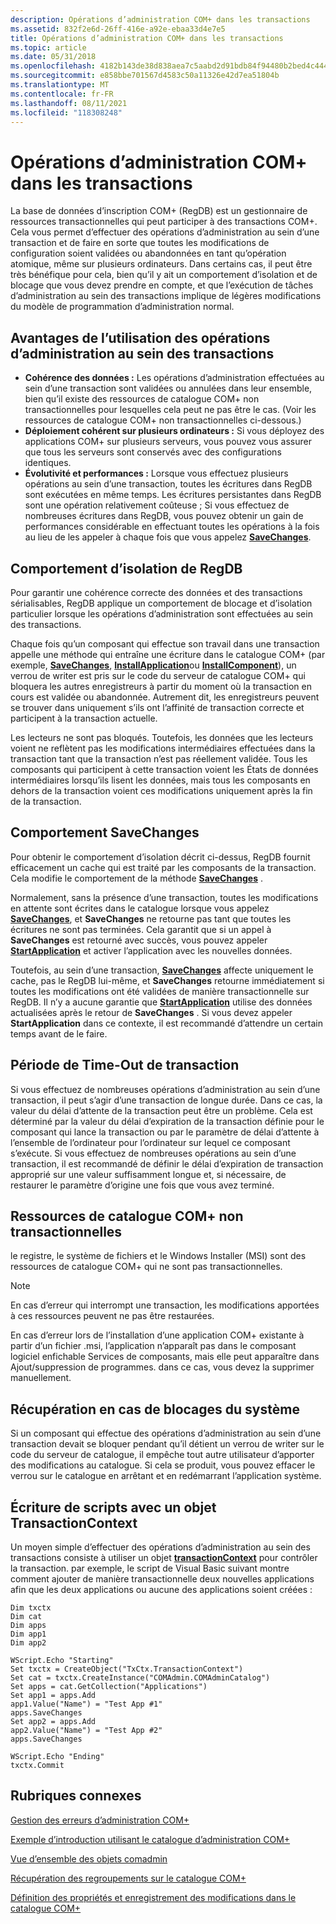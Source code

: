 ```yaml
---
description: Opérations d’administration COM+ dans les transactions
ms.assetid: 832f2e6d-26ff-416e-a92e-ebaa33d4e7e5
title: Opérations d’administration COM+ dans les transactions
ms.topic: article
ms.date: 05/31/2018
ms.openlocfilehash: 4182b143de38d838aea7c5aabd2d91bdb84f94480b2bed4c4441e204412ac834
ms.sourcegitcommit: e858bbe701567d4583c50a11326e42d7ea51804b
ms.translationtype: MT
ms.contentlocale: fr-FR
ms.lasthandoff: 08/11/2021
ms.locfileid: "118308248"
---
```

# <a name="com-administration-operations-within-transactions"></a>Opérations d’administration COM+ dans les transactions

La base de données d’inscription COM+ (RegDB) est un gestionnaire de ressources transactionnelles qui peut participer à des transactions COM+. Cela vous permet d’effectuer des opérations d’administration au sein d’une transaction et de faire en sorte que toutes les modifications de configuration soient validées ou abandonnées en tant qu’opération atomique, même sur plusieurs ordinateurs. Dans certains cas, il peut être très bénéfique pour cela, bien qu’il y ait un comportement d’isolation et de blocage que vous devez prendre en compte, et que l’exécution de tâches d’administration au sein des transactions implique de légères modifications du modèle de programmation d’administration normal.

## <a name="benefits-of-doing-administration-operations-within-transactions"></a>Avantages de l’utilisation des opérations d’administration au sein des transactions

-   **Cohérence des données :** Les opérations d’administration effectuées au sein d’une transaction sont validées ou annulées dans leur ensemble, bien qu’il existe des ressources de catalogue COM+ non transactionnelles pour lesquelles cela peut ne pas être le cas. (Voir les ressources de catalogue COM+ non transactionnelles ci-dessous.)
-   **Déploiement cohérent sur plusieurs ordinateurs :** Si vous déployez des applications COM+ sur plusieurs serveurs, vous pouvez vous assurer que tous les serveurs sont conservés avec des configurations identiques.
-   **Évolutivité et performances :** Lorsque vous effectuez plusieurs opérations au sein d’une transaction, toutes les écritures dans RegDB sont exécutées en même temps. Les écritures persistantes dans RegDB sont une opération relativement coûteuse ; Si vous effectuez de nombreuses écritures dans RegDB, vous pouvez obtenir un gain de performances considérable en effectuant toutes les opérations à la fois au lieu de les appeler à chaque fois que vous appelez [**SaveChanges**](/windows/desktop/api/ComAdmin/nf-comadmin-icatalogcollection-savechanges).

## <a name="isolation-behavior-of-regdb"></a>Comportement d’isolation de RegDB

Pour garantir une cohérence correcte des données et des transactions sérialisables, RegDB applique un comportement de blocage et d’isolation particulier lorsque les opérations d’administration sont effectuées au sein des transactions.

Chaque fois qu’un composant qui effectue son travail dans une transaction appelle une méthode qui entraîne une écriture dans le catalogue COM+ (par exemple, [**SaveChanges**](/windows/desktop/api/ComAdmin/nf-comadmin-icatalogcollection-savechanges), [**InstallApplication**](/windows/desktop/api/ComAdmin/nf-comadmin-icomadmincatalog-installapplication)ou [**InstallComponent**](/windows/desktop/api/ComAdmin/nf-comadmin-icomadmincatalog-installcomponent)), un verrou de writer est pris sur le code du serveur de catalogue COM+ qui bloquera les autres enregistreurs à partir du moment où la transaction en cours est validée ou abandonnée. Autrement dit, les enregistreurs peuvent se trouver dans uniquement s’ils ont l’affinité de transaction correcte et participent à la transaction actuelle.

Les lecteurs ne sont pas bloqués. Toutefois, les données que les lecteurs voient ne reflètent pas les modifications intermédiaires effectuées dans la transaction tant que la transaction n’est pas réellement validée. Tous les composants qui participent à cette transaction voient les États de données intermédiaires lorsqu’ils lisent les données, mais tous les composants en dehors de la transaction voient ces modifications uniquement après la fin de la transaction.

## <a name="savechanges-behavior"></a>Comportement SaveChanges

Pour obtenir le comportement d’isolation décrit ci-dessus, RegDB fournit efficacement un cache qui est traité par les composants de la transaction. Cela modifie le comportement de la méthode [**SaveChanges**](/windows/desktop/api/ComAdmin/nf-comadmin-icatalogcollection-savechanges) .

Normalement, sans la présence d’une transaction, toutes les modifications en attente sont écrites dans le catalogue lorsque vous appelez [**SaveChanges**](/windows/desktop/api/ComAdmin/nf-comadmin-icatalogcollection-savechanges), et **SaveChanges** ne retourne pas tant que toutes les écritures ne sont pas terminées. Cela garantit que si un appel à **SaveChanges** est retourné avec succès, vous pouvez appeler [**StartApplication**](/windows/desktop/api/ComAdmin/nf-comadmin-icomadmincatalog-startapplication) et activer l’application avec les nouvelles données.

Toutefois, au sein d’une transaction, [**SaveChanges**](/windows/desktop/api/ComAdmin/nf-comadmin-icatalogcollection-savechanges) affecte uniquement le cache, pas le RegDB lui-même, et **SaveChanges** retourne immédiatement si toutes les modifications ont été validées de manière transactionnelle sur RegDB. Il n’y a aucune garantie que [**StartApplication**](/windows/desktop/api/ComAdmin/nf-comadmin-icomadmincatalog-startapplication) utilise des données actualisées après le retour de **SaveChanges** . Si vous devez appeler **StartApplication** dans ce contexte, il est recommandé d’attendre un certain temps avant de le faire.

## <a name="transaction-time-out-period"></a>Période de Time-Out de transaction

Si vous effectuez de nombreuses opérations d’administration au sein d’une transaction, il peut s’agir d’une transaction de longue durée. Dans ce cas, la valeur du délai d’attente de la transaction peut être un problème. Cela est déterminé par la valeur du délai d’expiration de la transaction définie pour le composant qui lance la transaction ou par le paramètre de délai d’attente à l’ensemble de l’ordinateur pour l’ordinateur sur lequel ce composant s’exécute. Si vous effectuez de nombreuses opérations au sein d’une transaction, il est recommandé de définir le délai d’expiration de transaction approprié sur une valeur suffisamment longue et, si nécessaire, de restaurer le paramètre d’origine une fois que vous avez terminé.

## <a name="non-transactional-com-catalog-resources"></a>Ressources de catalogue COM+ non transactionnelles

le registre, le système de fichiers et le Windows Installer (MSI) sont des ressources de catalogue COM+ qui ne sont pas transactionnelles.

> [!Note]  
> En cas d’erreur qui interrompt une transaction, les modifications apportées à ces ressources peuvent ne pas être restaurées.

 

En cas d’erreur lors de l’installation d’une application COM+ existante à partir d’un fichier .msi, l’application n’apparaît pas dans le composant logiciel enfichable Services de composants, mais elle peut apparaître dans Ajout/suppression de programmes. dans ce cas, vous devez la supprimer manuellement.

## <a name="recovering-in-the-event-of-system-hangs"></a>Récupération en cas de blocages du système

Si un composant qui effectue des opérations d’administration au sein d’une transaction devait se bloquer pendant qu’il détient un verrou de writer sur le code du serveur de catalogue, il empêche tout autre utilisateur d’apporter des modifications au catalogue. Si cela se produit, vous pouvez effacer le verrou sur le catalogue en arrêtant et en redémarrant l’application système.

## <a name="scripting-with-a-transactioncontext-object"></a>Écriture de scripts avec un objet TransactionContext

Un moyen simple d’effectuer des opérations d’administration au sein des transactions consiste à utiliser un objet [**transactionContext**](transactioncontext.md) pour contrôler la transaction. par exemple, le script de Visual Basic suivant montre comment ajouter de manière transactionnelle deux nouvelles applications afin que les deux applications ou aucune des applications soient créées :


```VB
Dim txctx
Dim cat
Dim apps
Dim app1
Dim app2
  
WScript.Echo "Starting"
Set txctx = CreateObject("TxCtx.TransactionContext")
Set cat = txctx.CreateInstance("COMAdmin.COMAdminCatalog")
Set apps = cat.GetCollection("Applications")
Set app1 = apps.Add
app1.Value("Name") = "Test App #1"
apps.SaveChanges
Set app2 = apps.Add
app2.Value("Name") = "Test App #2"
apps.SaveChanges
  
WScript.Echo "Ending"
txctx.Commit

```



## <a name="related-topics"></a>Rubriques connexes

<dl> <dt>

[Gestion des erreurs d’administration COM+](handling-com--administration-errors.md)
</dt> <dt>

[Exemple d’introduction utilisant le catalogue d’administration COM+](introductory-example-using-the-com--administration-catalog.md)
</dt> <dt>

[Vue d’ensemble des objets comadmin](overview-of-the-comadmin-objects.md)
</dt> <dt>

[Récupération des regroupements sur le catalogue COM+](retrieving-collections-on-the-com--catalog.md)
</dt> <dt>

[Définition des propriétés et enregistrement des modifications dans le catalogue COM+](setting-properties-and-saving-changes-to-the-com--catalog.md)
</dt> </dl>

 

 



